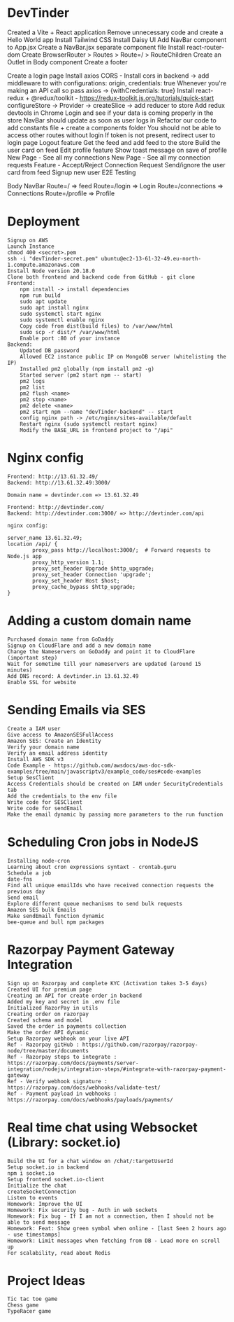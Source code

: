 # DevTinder
Created a Vite + React application
Remove unnecessary code and create a Hello World app
Install Tailwind CSS
Install Daisy UI
Add NavBar component to App.jsx
Create a NavBar.jsx separate component file
Install react-router-dom
Create BrowserRouter > Routes > Route=/ > RouteChildren
Create an Outlet in Body component
Create a footer

Create a login page
Install axios
CORS - Install cors in backend -> add middleware to with configurations: origin, credentials: true
Whenever you're making an API call so pass axios -> {withCredentials: true}
Install react-redux + @redux/toolkit - https://redux-toolkit.js.org/tutorials/quick-start 
configureStore -> Provider -> createSlice -> add reducer to store
Add redux devtools in Chrome
Login and see if your data is coming properly in the store
NavBar should update as soon as user logs in
Refactor our code to add constants file + create a components folder
You should not be able to access other routes without login
If token is not present, redirect user to login page
Logout feature
Get the feed and add feed to the store
Build the user card on feed
Edit profile feature
Show toast message on save of profile
New Page - See all my connections
New Page - See all my connection requests
Feature - Accept/Reject Connection Request
Send/ignore the user card from feed
Signup new user
E2E Testing

Body
    NavBar
    Route=/ => feed
    Route=/login => Login
    Route=/connections => Connections
    Route=/profile => Profile


# Deployment
    Signup on AWS
    Launch Instance
    chmod 400 <secret>.pem
    ssh -i "devTinder-secret.pem" ubuntu@ec2-13-61-32-49.eu-north-1.compute.amazonaws.com
    Install Node version 20.18.0
    Clone both frontend and backend code from GitHub - git clone
    Frontend:
        npm install -> install dependencies
        npm run build
        sudo apt update
        sudo apt install nginx
        sudo systemctl start nginx
        sudo systemctl enable nginx
        Copy code from dist(build files) to /var/www/html
        sudo scp -r dist/* /var/www/html
        Enable port :80 of your instance
    Backend:
        Updated DB password
        Allowed EC2 instance public IP on MongoDB server (whitelisting the IP)
        Installed pm2 globally (npm install pm2 -g)
        Started server (pm2 start npm -- start)
        pm2 logs
        pm2 list
        pm2 flush <name>
        pm2 stop <name>
        pm2 delete <name>
        pm2 start npm --name "devTinder-backend" -- start
        config nginx path -> /etc/nginx/sites-available/default
        Restart nginx (sudo systemctl restart nginx)
        Modify the BASE_URL in frontend project to "/api"

# Nginx config
    Frontend: http://13.61.32.49/
    Backend: http://13.61.32.49:3000/

    Domain name = devtinder.com => 13.61.32.49

    Frontend: http://devtinder.com/
    Backend: http://devtinder.com:3000/ => http://devtinder.com/api

    nginx config:

    server_name 13.61.32.49;
    location /api/ {
            proxy_pass http://localhost:3000/;  # Forward requests to Node.js app
            proxy_http_version 1.1;
            proxy_set_header Upgrade $http_upgrade;
            proxy_set_header Connection 'upgrade';
            proxy_set_header Host $host;
            proxy_cache_bypass $http_upgrade;
    }

# Adding a custom domain name
    Purchased domain name from GoDaddy
    Signup on CloudFlare and add a new domain name
    Change the Nameservers on GoDaddy and point it to CloudFlare (important step)
    Wait for sometime till your nameservers are updated (around 15 minutes)
    Add DNS record: A devtinder.in 13.61.32.49
    Enable SSL for website

# Sending Emails via SES
    Create a IAM user
    Give access to AmazonSESFullAccess
    Amazon SES: Create an Identity
    Verify your domain name
    Verify an email address identity
    Install AWS SDK v3
    Code Example - https://github.com/awsdocs/aws-doc-sdk-examples/tree/main/javascriptv3/example_code/ses#code-examples
    Setup SesClient
    Access Credentials should be created on IAM under SecurityCredentials tab
    Add the credentials to the env file
    Write code for SESClient
    Write code for sendEmail
    Make the email dynamic by passing more parameters to the run function

# Scheduling Cron jobs in NodeJS
    Installing node-cron
    Learning about cron expressions syntaxt - crontab.guru
    Schedule a job
    date-fns
    Find all unique emailIds who have received connection requests the previous day
    Send email
    Explore different queue mechanisms to send bulk requests
    Amazon SES bulk Emails
    Make sendEmail function dynamic
    bee-queue and bull npm packages

# Razorpay Payment Gateway Integration
    Sign up on Razorpay and complete KYC (Activation takes 3-5 days)
    Created UI for premium page
    Creating an API for create order in backend
    Added my key and secret in .env file
    Initialized RazorPay in utils
    Creating order on razorpay
    Created schema and model
    Saved the order in payments collection
    Make the order API dynamic
    Setup Razorpay webhook on your live API
    Ref - Razorpay gitHub : https://github.com/razorpay/razorpay-node/tree/master/documents
    Ref - Razorpay steps to integrate : https://razorpay.com/docs/payments/server-integration/nodejs/integration-steps/#integrate-with-razorpay-payment-gateway
    Ref - Verify webhook signature : https://razorpay.com/docs/webhooks/validate-test/
    Ref - Payment payload in webhooks : https://razorpay.com/docs/webhooks/payloads/payments/

# Real time chat using Websocket (Library: socket.io)
    Build the UI for a chat window on /chat/:targetUserId
    Setup socket.io in backend
    npm i socket.io
    Setup frontend socket.io-client
    Initialize the chat
    createSocketConnection
    Listen to events
    Homework: Improve the UI
    Homework: Fix security bug - Auth in web sockets
    Homework: Fix bug - If I am not a connection, then I should not be able to send message
    Homework: Feat: Show green symbol when online - [last Seen 2 hours ago - use timestamps]
    Homework: Limit messages when fetching from DB - Load more on scroll up
    For scalability, read about Redis

# Project Ideas
    Tic tac toe game
    Chess game
    TypeRacer game
